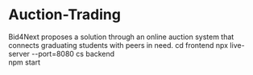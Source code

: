 # Auction-Trading
Bid4Next proposes a solution through an online auction system that connects graduating students with peers in need. 
 cd frontend 
 npx live-server --port=8080
 cs backend  
 npm start